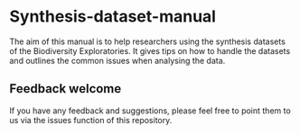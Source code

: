 # Synthesis-dataset-manual
The aim of this manual is to help researchers using the synthesis datasets of the Biodiversity Exploratories. It gives tips on how to handle the datasets and outlines the common issues when analysing the data.

## Feedback welcome
If you have any feedback and suggestions, please feel free to point them to us via the issues function of this repository.

